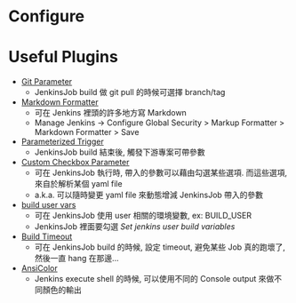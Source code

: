 

# Configure





# Useful Plugins

- [Git Parameter](https://plugins.jenkins.io/git-parameter/)
    - JenkinsJob build 做 git pull 的時候可選擇 branch/tag
- [Markdown Formatter](https://plugins.jenkins.io/markdown-formatter/)
    - 可在 Jenkins 裡頭的許多地方寫 Markdown
    - Manage Jenkins -> Configure Global Security > Markup Formatter > Markdown Formatter > Save
- [Parameterized Trigger](https://plugins.jenkins.io/parameterized-trigger/)
    - JenkinsJob build 結束後, 觸發下游專案可帶參數
- [Custom Checkbox Parameter](https://plugins.jenkins.io/custom-checkbox-parameter/)
    - 可在 JenkinsJob 執行時, 帶入的參數可以藉由勾選某些選項. 而這些選項, 來自於解析某個 yaml file
    - a.k.a. 可以隨時變更 yaml file 來動態增減 JenkinsJob 帶入的參數
- [build user vars](https://plugins.jenkins.io/build-user-vars-plugin/)
    - 可在 JenkinsJob 使用 user 相關的環境變數, ex: BUILD_USER
    - JenkinsJob 裡面要勾選 *Set jenkins user build variables*
- [Build Timeout](https://plugins.jenkins.io/build-timeout/)
    - 可在 JenkinsJob build 的時候, 設定 timeout, 避免某些 Job 真的跑壞了, 然後一直 hang 在那邊...
- [AnsiColor](https://plugins.jenkins.io/ansicolor/)
    - Jenkins execute shell 的時候, 可以使用不同的 Console output 來做不同顏色的輸出
